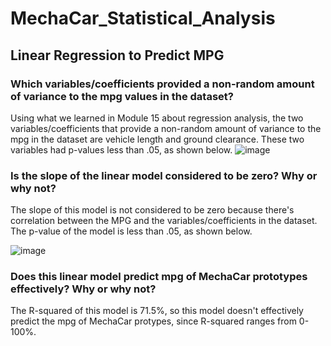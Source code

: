 # MechaCar_Statistical_Analysis

## Linear Regression to Predict MPG
### Which variables/coefficients provided a non-random amount of variance to the mpg values in the dataset?
Using what we learned in Module 15 about regression analysis, the two variables/coefficients that provide a non-random amount of variance to the mpg in the dataset are vehicle length and ground clearance. These two variables had p-values less than .05, as shown below.
![image](https://user-images.githubusercontent.com/88783255/144765981-1294d109-347d-406c-9541-e045c6a9f20b.png)
### Is the slope of the linear model considered to be zero? Why or why not?
The slope of this model is not considered to be zero because there's correlation between the MPG and the variables/coefficients in the dataset. The p-value of the model is less than .05, as shown below.

![image](https://user-images.githubusercontent.com/88783255/144766237-6e8c9239-f10d-42fb-b9fb-c4966c342ea5.png)
### Does this linear model predict mpg of MechaCar prototypes effectively? Why or why not?
The R-squared of this model is 71.5%, so this model doesn't effectively predict the mpg of MechaCar protypes, since R-squared ranges from 0-100%.

